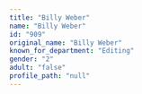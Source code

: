 ```yaml
---
title: "Billy Weber"
name: "Billy Weber"
id: "909"
original_name: "Billy Weber"
known_for_department: "Editing"
gender: "2"
adult: "false"
profile_path: "null"
---
```

